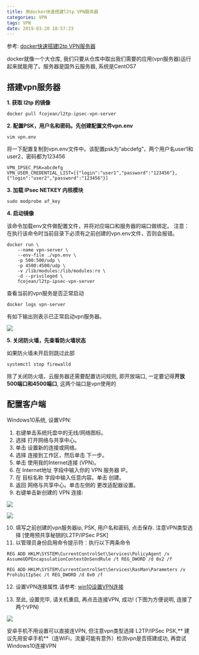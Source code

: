 ```yaml
---
title: 用docker块速搭建l2tp VPN服务器
categories: VPN
tags: VPN
date: 2019-03-20 18:57:23
---
```


参考: [docker快速搭建l2tp VPN服务器](https://blog.csdn.net/xindoo/article/details/52830609)

 docker就像一个大仓库, 我们只要从仓库中取出我们需要的应用(vpn服务器)运行起来就能用了。服务器是国外云服务器, 系统是CentOS7

搭建vpn服务器
-----------

**1. 获取 l2tp 的镜像**
```
docker pull fcojean/l2tp-ipsec-vpn-server
```

**2. 配置PSK，用户名和密码。先创建配置文件vpn.env**
```
vim vpn.env
```
将一下配置复制到vpn.env文件中。该配置psk为“abcdefg”，两个用户名user1和user2，密码都为123456
```
VPN_IPSEC_PSK=abcdefg
VPN_USER_CREDENTIAL_LIST=[{"login":"user1","password":"123456"},{"login":"user2","password":"123456"}]
```

**3. 加载 IPsec NETKEY 内核模块**
```
sudo modprobe af_key
```

**4. 启动镜像**

该命令加载env文件做配置文件，并将对应端口和服务器的端口做绑定。
注意：在执行该命令时当前目录下必须有之前创建的vpn.env文件，否则会报错。
```
docker run \
    --name vpn-server \
    --env-file ./vpn.env \
    -p 500:500/udp \
    -p 4500:4500/udp \
    -v /lib/modules:/lib/modules:ro \
    -d --privileged \
    fcojean/l2tp-ipsec-vpn-server
```

查看当前的vpn服务是否正常启动
```
docker logs vpn-server
```

有如下输出则表示已正常启动vpn服务器。

![](https://img-blog.csdn.net/20180708143943177?watermark/2/text/aHR0cHM6Ly9ibG9nLmNzZG4ubmV0L1Vuc2VlbmJsYWRl/font/5a6L5L2T/fontsize/400/fill/I0JBQkFCMA==/dissolve/70)

**5. 关闭防火墙，先查看防火墙状态**

如果防火墙未开启则跳过此部
```
systemctl stop firewalld
```
除了关闭防火墙，云服务器还需要配置访问规则, 即开放端口, 一定要记得**开放500端口和4500端口**, 这两个端口是vpn使用的

配置客户端
--------
Windows10系统, 设置VPN:
1. 右键单击系统托盘中的无线/网络图标。 
2. 选择 打开网络与共享中心。 
3. 单击 设置新的连接或网络。 
4. 选择 连接到工作区，然后单击 下一步。 
5. 单击 使用我的Internet连接 (VPN)。 
6. 在 Internet地址 字段中输入你的 VPN 服务器 IP。 
7. 在 目标名称 字段中输入任意内容。单击 创建。 
8. 返回 网络与共享中心。单击左侧的 更改适配器设置。 
9. 右键单击新创建的 VPN 连接:

![](https://img-blog.csdn.net/20180707181238162?watermark/2/text/aHR0cHM6Ly9ibG9nLmNzZG4ubmV0L1Vuc2VlbmJsYWRl/font/5a6L5L2T/fontsize/400/fill/I0JBQkFCMA==/dissolve/70)

![](https://img-blog.csdn.net/20180707181543103?watermark/2/text/aHR0cHM6Ly9ibG9nLmNzZG4ubmV0L1Vuc2VlbmJsYWRl/font/5a6L5L2T/fontsize/400/fill/I0JBQkFCMA==/dissolve/70)

10. 填写之前创建的vpn服务器ip, PSK, 用户名和密码, 点击保存. 注意VPN类型选择 [使用预共享秘钥的L2TP/IPSec PSK]
11. 以管理员身份启用命令提示符：执行以下两条命令

```
REG ADD HKLM\SYSTEM\CurrentControlSet\Services\PolicyAgent /v AssumeUDPEncapsulationContextOnSendRule /t REG_DWORD /d 0x2 /f
```

```
REG ADD HKLM\SYSTEM\CurrentControlSet\Services\RasMan\Parameters /v ProhibitIpSec /t REG_DWORD /d 0x0 /f
```

12.  设置VPN连接属性.请参考: [win10设置VPN连接](https://blog.csdn.net/qq_37729885/article/details/80577877) 
    
13.  至此, 设置完毕, 请关机重启, 再点击连接VPN, 成功! (下图为方便说明, 连接了两个VPN)

![](https://img-blog.csdn.net/20180707182606548?watermark/2/text/aHR0cHM6Ly9ibG9nLmNzZG4ubmV0L1Vuc2VlbmJsYWRl/font/5a6L5L2T/fontsize/400/fill/I0JBQkFCMA==/dissolve/70)

安卓手机不用设置可以直接连VPN, 但注意vpn类型选择 L2TP/IPSec PSK,** 建议先用安卓手机**（连WiFi，流量可能有意外）检测vpn是否搭建成功, 再尝试Windows10连接VPN

